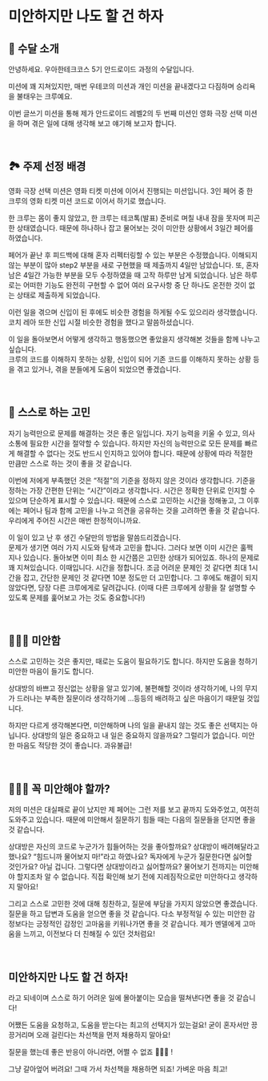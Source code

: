 # 미안하지만 나도 할 건 하자

## 🦦 수달 소개

안녕하세요. 우아한테크코스 5기 안드로이드 과정의 수달입니다.

미션에 꽤 지쳐있지만, 매번 우테코의 미션과 개인 미션을 끝내겠다고 다짐하며 승리욕을 불태우는 크루예요.

이번 글쓰기 미션을 통해 제가 안드로이드 레벨2의 두 번째 미션인 영화 극장 선택 미션을 하며 겪은 일에 대해 생각해 보고 얘기해 보고자 합니다.

<br>

## 🏞️ 주제 선정 배경

영화 극장 선택 미션은 영화 티켓 미션에 이어서 진행되는 미션입니다. 3인 페어 중 한 크루의 영화 티켓 미션 코드로 이어서 하기로 했습니다.

한 크루는 몸이 좋지 않았고, 한 크루는 테코톡(발표) 준비로 며칠 내내 잠을 못자며 피곤한 상태였습니다. 때문에 하나하나 잡고 물어보는 것이 미안한 상황에서 3일간 페어를 하였습니다.

페어가 끝난 후 피드백에 대해 혼자 리펙터링할 수 있는 부분은 수정했습니다. 이해되지 않는 부분이 많아 step2 부분을 새로 구현했을 때 제출까지 4일만 남았습니다. 또, 혼자 남은 4일간 가능한 부분을 모두 수정하였을 때 고작 하루만 남게 되었습니다. 남은 하루로는 어떠한 기능도 완전히 구현할 수 없어 여러 요구사항 중 단 하나도 온전한 것이 없는 상태로 제출하게 되었습니다.

이런 일을 겪으며 신입이 된 후에도 비슷한 경험을 하게될 수도 있으리라 생각했습니다. 코치 레아 또한 신입 시절 비슷한 경험을 했다고 말씀하셨습니다.

이 일을 돌아보면서 어떻게 생각하고 행동했으면 좋았을지 생각해본 것들을 함께 나누고 싶습니다.   
크루의 코드를 이해하지 못하는 상황, 신입이 되어 기존 코드를 이해하지 못하는 상황 등을 겪고 있거나, 겪을 분들에게 도움이 되었으면 좋겠습니다.

<br>

## 🤔 스스로 하는 고민

자기 능력만으로 문제를 해결하는 것은 좋은 일입니다. 자기 능력을 키울 수 있고, 의사소통에 필요한 시간을 절약할 수 있습니다. 하지만 자신의 능력만으로 모든 문제를 빠르게 해결할 수 없다는 것도 반드시 인지하고 있어야 합니다. 때문에 상황에 따라 적절한 만큼만 스스로 하는 것이 좋을 것 같습니다.

이번에 저에게 부족했던 것은 “적절”의 기준을 정하지 않은 것이라 생각합니다. 기준을 정하는 가장 간편한 단위는 “시간”이라고 생각합니다. 시간은 정확한 단위로 인지할 수 있으며 단순하게 표시할 수 있습니다. 때문에 스스로 고민하는 시간을 정해놓고, 그 이후에는 페어나 팀과 함께 고민을 나누고 의견을 공유하는 것을 고려하면 좋을 것 같습니다. 우리에게 주어진 시간은 매번 한정적이니까요.    

이 일이 있고 난 후 생긴 수달만의 방법을 말씀드리겠습니다.   
문제가 생기면 여러 가지 시도와 탐색과 고민을 합니다. 그러다 보면 이미 시간은 훌쩍 지나 있습니다. 돌아보면 이미 최소 한 시간쯤은 고민한 상태가 되어있죠. 하나의 문제로 꽤 지쳐있습니다. 이때입니다. 시간을 정합니다. 조금 어려운 문제인 것 같다면 최대 1시간을 잡고, 간단한 문제인 것 같다면 10분 정도만 더 고민합니다. 그 후에도 해결이 되지 않았다면, 당장 다른 크루에게로 달려갑니다. (이때 다른 크루에게 상황을 잘 설명할 수 있도록 문제를 훑어보고 가는 것도 중요합니다!)

<br>

## 🙇🏻‍♀️ 미안함

스스로 고민하는 것은 좋지만, 때로는 도움이 필요하기도 합니다. 하지만 도움을 청하기 미안한 마음이 들기도 합니다.

상대방의 바쁘고 정신없는 상황을 알고 있기에, 불편해할 것이라 생각하기에, 나의 무지가 드러나는 부족한 질문이라 생각하기에 …등등의 배려하고 싶은 마음이기 때문일 것입니다.

하지만 다르게 생각해본다면, 미안해하며 나의 일을 끝내지 않는 것도 좋은 선택지는 아닙니다. 상대방의 일은 중요하고 내 일은 중요하지 않을까요? 그럴리가 없습니다. 미안한 마음도 적당한 것이 좋습니다. 과유불급!

<br>

## 🤷🏻‍♀️ 꼭 미안해야 할까?

저의 미션은 대실패로 끝이 났지만 제 페어는 그런 저를 보고 끝까지 도와주었고, 여전히 도와주고 있습니다. 때문에 미안해서 질문하기 힘들 때는 다음의 질문들을 던지면 좋을 것 같습니다.

상대방은 자신의 코드로 누군가가 힘들어하는 것을 좋아할까요? 상대방이 배려해달라고 했나요? “힘드니까 물어보지 마!”라고 하였나요? 독자에게 누군가 질문한다면 싫어할 것인가요? 아닐 겁니다. 그렇다면 상대방이라고 싫어할까요? 물어보기 전까지는 미안해야 할지조차 알 수 없습니다. 직접 확인해 보기 전에 지레짐작으로만 미안하다고 생각하지 말아요!

그리고 스스로 고민한 것에 대해 칭찬하고, 질문에 부담을 가지지 않았으면 좋겠습니다. 질문을 하고 답변과 도움을 얻으면 좋을 것 같습니다. 다소 부정적일 수 있는 미안한 감정보다는 긍정적인 감정인 고마움을 키워나가면 좋을 것 같습니다. 제가 멘델에게 고마움을 느끼고, 이전보다 더 친해질 수 있던 것처럼요!

<br>

## 미안하지만 나도 할 건 하자!

라고 되네이며 스스로 하기 어려운 일에 몰아붙이는 모습을 떨쳐낸다면 좋을 것 같습니다!

어쨌든 도움을 요청하고, 도움을 받는다는 최고의 선택지가 있는걸요! 굳이 혼자서만 끙끙거리며 오래 걸린다는 차선책을 먼저 채용하지 말아요!

질문을 했는데 좋은 반응이 아니라면, 어쩔 수 없죠 🤷🏻‍♀️ !

그냥 갈아엎어 버려요! 그때 가서 차선책을 채용하면 되죠! 가벼운 마음 최고!

